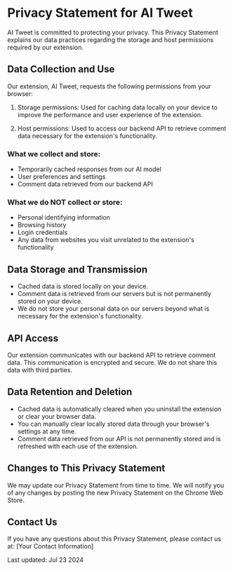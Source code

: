 # Privacy Statement for AI Tweet

AI Tweet is committed to protecting your privacy. This Privacy Statement explains our data practices regarding the storage and host permissions required by our extension.

## Data Collection and Use

Our extension, AI Tweet, requests the following permissions from your browser:

1. Storage permissions: Used for caching data locally on your device to improve the performance and user experience of the extension.

2. Host permissions: Used to access our backend API to retrieve comment data necessary for the extension's functionality.

### What we collect and store:

- Temporarily cached responses from our AI model
- User preferences and settings
- Comment data retrieved from our backend API

### What we do NOT collect or store:

- Personal identifying information
- Browsing history
- Login credentials
- Any data from websites you visit unrelated to the extension's functionality

## Data Storage and Transmission

- Cached data is stored locally on your device.
- Comment data is retrieved from our servers but is not permanently stored on your device.
- We do not store your personal data on our servers beyond what is necessary for the extension's functionality.

## API Access

Our extension communicates with our backend API to retrieve comment data. This communication is encrypted and secure. We do not share this data with third parties.

## Data Retention and Deletion

- Cached data is automatically cleared when you uninstall the extension or clear your browser data.
- You can manually clear locally stored data through your browser's settings at any time.
- Comment data retrieved from our API is not permanently stored and is refreshed with each use of the extension.

## Changes to This Privacy Statement

We may update our Privacy Statement from time to time. We will notify you of any changes by posting the new Privacy Statement on the Chrome Web Store.

## Contact Us

If you have any questions about this Privacy Statement, please contact us at: [Your Contact Information]

Last updated: Jul 23 2024
